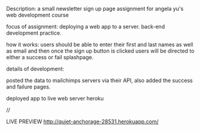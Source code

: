 Description: a small newsletter sign up page assignment for angela yu's web development course 

focus of assignment: deploying a web app to a server. back-end development practice.


how it works: users should be able to enter their first and last names as well as email and then once the sign up button is clicked users will be 
directed to either a success or fail splashpage.

details of development: 

posted the data to mailchimps servers via their API, also added the success and failure pages.

deployed app to live web server heroku

//

LIVE PREVIEW http://quiet-anchorage-28531.herokuapp.com/

